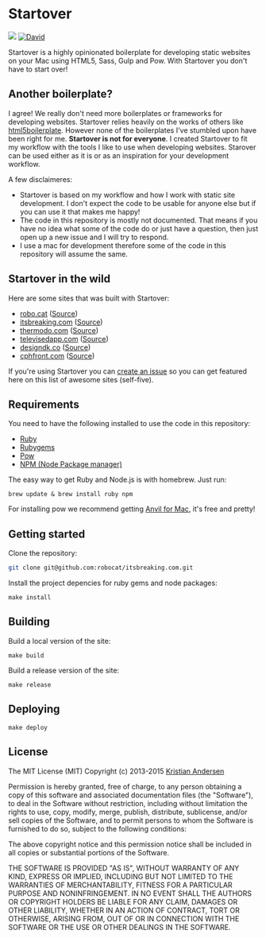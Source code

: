 # Startover

[![](https://travis-ci.org/ksmandersen/startover.svg)](https://travis-ci.org/ksmandersen/startover)
[![David](https://img.shields.io/david/strongloop/express.svg)]()

Startover is a highly opinionated boilerplate for developing static websites on your Mac using HTML5, Sass, Gulp and Pow. With Startover you don't have to start over!

## Another boilerplate?

I agree! We really don't need more boilerplates or frameworks for developing websites. Startover relies heavily on the works of others like [html5boilerplate](http://html5boilerplate.com/). However none of the boilerplates I've stumbled upon have been right for me. **Startover is not for everyone**. I created Startover to fit my workflow with the tools I like to use when developing websites. Starover can be used either as it is or as an inspiration for your development workflow.

A few disclaimeres:

* Startover is based on my workflow and how I work with static site development. I don't expect the code to be usable for anyone else but if you can use it that makes me happy!
* The code in this repository is mostly not documented. That means if you have no idea what some of the code do or just have a question, then just open up a new issue and I will try to respond.
* I use a mac for development therefore some of the code in this repository will assume the same.

## Startover in the wild

Here are some sites that was built with Startover:

* [robo.cat](http://robo.cat/) ([Source](http://github.com/robocat/robo.cat))
* [itsbreaking.com](http://itsbreaking.com/) ([Source](http://github.com/robocat/itsbreaking.com))
* [thermodo.com](http://thermodo.com/) ([Source](http://github.com/robocat/thermodo.com))
* [televisedapp.com](http://televisedapp.com/) ([Source](http://github.com/robocat/televisedapp.com))
* [designdk.co](http://designdk.co/) ([Source](http://github.com/ksmandersen/designdk))
* [cphfront.com](http://cphfront.com) ([Source](http://github.com/ksmandersen/cphfront.com))

If you're using Startover you can [create an issue](https://github.com/ksmandersen/startover/issues/new) so you can get featured here on this list of awesome sites (self-five).

## Requirements

You need to have the following installed to use the code in this repository:

* [Ruby](http://www.ruby-lang.org/)
* [Rubygems](http://rubygems.org/)
* [Pow](http://pow.cx)
* [NPM (Node Package manager)](https://npmjs.org/)

The easy way to get Ruby and Node.js is with homebrew. Just run:

```
brew update & brew install ruby npm
```

For installing pow we recommend getting [Anvil for Mac](http://anvilformac.com/), it's free and pretty!

## Getting started

Clone the repository:

```bash
git clone git@github.com:robocat/itsbreaking.com.git
```

Install the project depencies for ruby gems and node packages:

```
make install
```

## Building

Build a local version of the site:

```
make build
```

Build a release version of the site:

```
make release
```

## Deploying

```
make deploy
```

## License

The MIT License (MIT)
Copyright (c) 2013-2015 [Kristian Andersen](http://github.com/ksmandersen)

Permission is hereby granted, free of charge, to any person obtaining a copy of this software and associated documentation files (the "Software"), to deal in the Software without restriction, including without limitation the rights to use, copy, modify, merge, publish, distribute, sublicense, and/or sell copies of the Software, and to permit persons to whom the Software is furnished to do so, subject to the following conditions:

The above copyright notice and this permission notice shall be included in all copies or substantial portions of the Software.

THE SOFTWARE IS PROVIDED "AS IS", WITHOUT WARRANTY OF ANY KIND, EXPRESS OR IMPLIED, INCLUDING BUT NOT LIMITED TO THE WARRANTIES OF MERCHANTABILITY, FITNESS FOR A PARTICULAR PURPOSE AND NONINFRINGEMENT. IN NO EVENT SHALL THE AUTHORS OR COPYRIGHT HOLDERS BE LIABLE FOR ANY CLAIM, DAMAGES OR OTHER LIABILITY, WHETHER IN AN ACTION OF CONTRACT, TORT OR OTHERWISE, ARISING FROM, OUT OF OR IN CONNECTION WITH THE SOFTWARE OR THE USE OR OTHER DEALINGS IN THE SOFTWARE.
